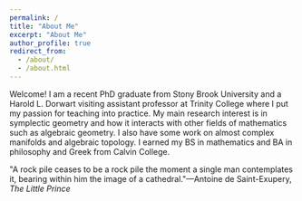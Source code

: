 ```yaml
---
permalink: /
title: "About Me"
excerpt: "About Me"
author_profile: true
redirect_from: 
  - /about/
  - /about.html
---
```


Welcome! I am a recent PhD graduate from Stony Brook University and a Harold L. Dorwart visiting assistant professor at Trinity College where I put my passion for teaching into practice. My main research interest is in symplectic geometry and how it interacts with other fields of mathematics such as algebraic geometry. I also have some work on almost complex manifolds and algebraic topology. I earned my BS in mathematics and BA in philosophy and Greek from Calvin College.

"A rock pile ceases to be a rock pile the moment a single man contemplates it, bearing within him the image of a cathedral."—Antoine de Saint-Exupery, _The Little Prince_


